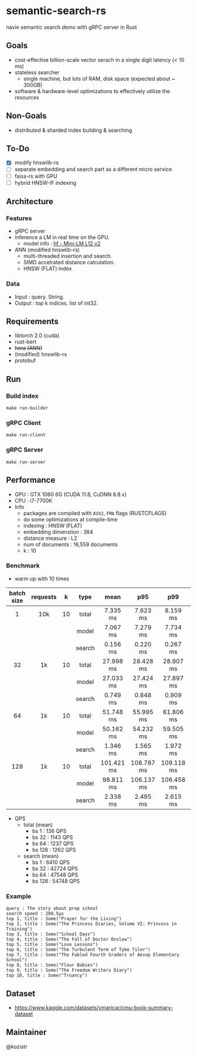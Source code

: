 # semantic-search-rs

navie semantic search demo with gRPC server in Rust

## Goals

* cost-effective billion-scale vector serach in a single digit latency (< 10 ms)
* stateless searcher
  * single machine, but lots of RAM, disk space (expected about ~ 300GB)
* software & hardware-level optimizations to effectively utilize the resources

## Non-Goals

* distributed & sharded index building & searching

## To-Do

* [x] modify hnswlib-rs
* [ ] separate embedding and search part as a different micro service
* [ ] faiss-rs with GPU
* [ ] hybrid HNSW-IF indexing

## Architecture

### Features

* gRPC server
* inference a LM in real time on the GPU.
  * model info : [hf - Mini-LM L12 v2](https://huggingface.co/sentence-transformers/all-MiniLM-L12-v2)
* ANN (modified hnswlib-rs)
  * multi-threaded insertion and search.
  * SIMD accelrated distance calculation.
  * HNSW (FLAT) index

### Data

* Input  : query. String.
* Output : top k indices. list of int32.

## Requirements

* libtorch 2.0 (cuda)
* rust-bert
* ~~hora (ANN)~~
* (modified) hnswlib-rs
* protobuf

## Run

### Build index

```shell
make run-builder
```

### gRPC Client

```shell
make run-client
```

### gRPC Server

```shell
make run-server
```

## Performance

* GPU : GTX 1060 6G (CUDA 11.8, CuDNN 8.8.x)
* CPU : i7-7700K
* Info
  * packages are compiled with `AVX2`, `FMA` flags (RUSTCFLAGS)
  * do some optimizations at compile-time
  * indexing : HNSW (FLAT)
  * embedding dimenstion : 384
  * distance measure : L2
  * num of documents : 16,559 documents
  * k : 10

### Benchmark

* warm up with 10 times

|  batch size | requests |   k    |  type  |    mean    |    p95     |     p99    |    p99.9   |     max    |
|    :---:    |  :---:   | :---:  | :---:  |    :---:   |    :---:   |    :---:   |    :---:   |   :---:    |
|       1     |   10k    |   10   | total  |   7.335 ms |   7.623 ms |   8.159 ms |   8.754 ms |  10.203 ms |
|             |          |        | model  |   7.067 ms |   7.279 ms |   7.734 ms |   8.312 ms |   9.710 ms |
|             |          |        | search |   0.156 ms |   0.220 ms |   0.267 ms |   0.312 ms |   0.346 ms |
|      32     |    1k    |   10   | total  |  27.998 ms |  28.428 ms |  28.907 ms |  29.272 ms |  29.272 ms |
|             |          |        | model  |  27.033 ms |  27.424 ms |  27.897 ms |  28.184 ms |  28.184 ms |
|             |          |        | search |   0.749 ms |   0.848 ms |   0.909 ms |   1.052 ms |   1.052 ms |
|      64     |    1k    |   10   | total  |  51.748 ms |  55.995 ms |  61.806 ms |  79.740 ms |  79.740 ms |
|             |          |        | model  |  50.162 ms |  54.232 ms |  59.505 ms |  77.888 ms |  77.888 ms |
|             |          |        | search |   1.346 ms |   1.565 ms |   1.972 ms |   2.431 ms |   2.431 ms |
|     128     |    1k    |   10   | total  | 101.421 ms | 108.787 ms | 109.118 ms | 109.672 ms | 109.672 ms |
|             |          |        | model  |  98.811 ms | 106.137 ms | 106.458 ms | 106.813 ms | 106.813 ms |
|             |          |        | search |   2.338 ms |   2.495 ms |   2.615 ms |   3.166 ms |   3.166 ms |

* QPS
  * total (mean)
    * bs 1   :  136 QPS
    * bs 32  : 1143 QPS
    * bs 64  : 1237 QPS
    * bs 128 : 1262 QPS
  * search (mean)
    * bs 1   :  6410 QPS
    * bs 32  : 42724 QPS
    * bs 64  : 47548 QPS
    * bs 128 : 54748 QPS

### Example

```text
query : The story about prep school
search speed : 288.5µs
top 1, title : Some("Prayer for the Living")
top 2, title : Some("The Princess Diaries, Volume VI: Princess in Training")
top 3, title : Some("School Days")
top 4, title : Some("The Fall of Doctor Onslow")
top 5, title : Some("Love Lessons")
top 6, title : Some("The Turbulent Term of Tyke Tiler")
top 7, title : Some("The Fabled Fourth Graders of Aesop Elementary School")
top 8, title : Some("Flour Babies")
top 9, title : Some("The Freedom Writers Diary")
top 10, title : Some("Truancy")
```

## Dataset

* https://www.kaggle.com/datasets/ymaricar/cmu-book-summary-dataset

## Maintainer

@kozistr
